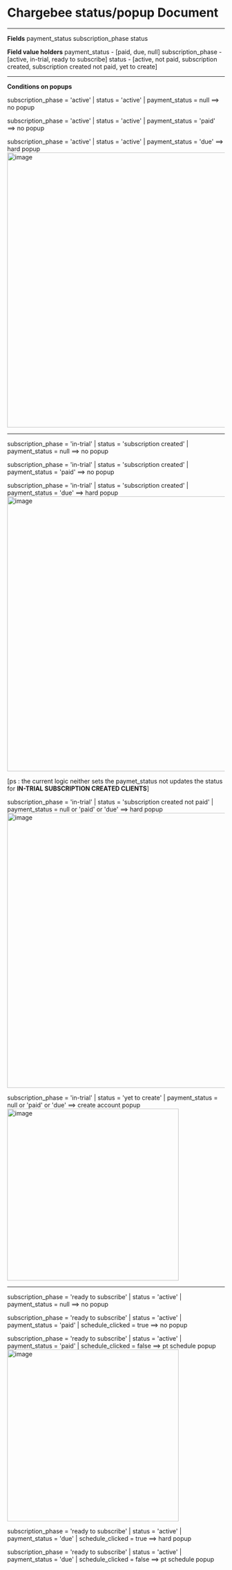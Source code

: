 # Chargebee status/popup Document

---
**Fields**
  payment_status
  subscription_phase
  status

**Field value holders**
  payment_status - [paid, due, null]
  subscription_phase - [active, in-trial, ready to subscribe]
  status - [active, not paid, subscription created, subscription created not paid, yet to create]

---

**Conditions on popups**

subscription_phase = 'active' | status = 'active' | payment_status = null  ==> no popup

subscription_phase = 'active' | status = 'active' | payment_status = 'paid'  ==> no popup

subscription_phase = 'active' | status = 'active' | payment_status = 'due'  ==> hard popup
<img width="635" alt="image" src="https://github.com/user-attachments/assets/aa0f7594-e1a5-4c5b-aa29-c00b58364257">

---

subscription_phase = 'in-trial' | status = 'subscription created' | payment_status = null  ==> no popup

subscription_phase = 'in-trial' | status = 'subscription created' | payment_status = 'paid'  ==> no popup

subscription_phase = 'in-trial' | status = 'subscription created' | payment_status = 'due'  ==> hard popup
<img width="635" alt="image" src="https://github.com/user-attachments/assets/aa0f7594-e1a5-4c5b-aa29-c00b58364257">

[ps : the current logic neither sets the paymet_status not updates the status for **IN-TRIAL SUBSCRIPTION CREATED CLIENTS**]


subscription_phase = 'in-trial' | status = 'subscription created not paid' | payment_status = null or 'paid' or 'due'  ==> hard popup
<img width="635" alt="image" src="https://github.com/user-attachments/assets/aa0f7594-e1a5-4c5b-aa29-c00b58364257">


subscription_phase = 'in-trial' | status = 'yet to create' | payment_status = null or 'paid' or 'due'  ==> create account popup
<img width="397" alt="image" src="https://github.com/user-attachments/assets/0e7aaa26-0e85-46d5-b2e4-66676aadd1c5">

---
subscription_phase = 'ready to subscribe' | status = 'active' | payment_status = null  ==> no popup

subscription_phase = 'ready to subscribe' | status = 'active' | payment_status = 'paid' | schedule_clicked = true ==> no popup

subscription_phase = 'ready to subscribe' | status = 'active' | payment_status = 'paid' | schedule_clicked = false ==> pt schedule popup
<img width="397" alt="image" src="https://github.com/user-attachments/assets/799e496b-404e-4fa0-8f16-c9672945ad31">


subscription_phase = 'ready to subscribe' | status = 'active' | payment_status = 'due' | schedule_clicked = true   ==> hard popup

subscription_phase = 'ready to subscribe' | status = 'active' | payment_status = 'due' | schedule_clicked = false   ==> pt schedule popup


